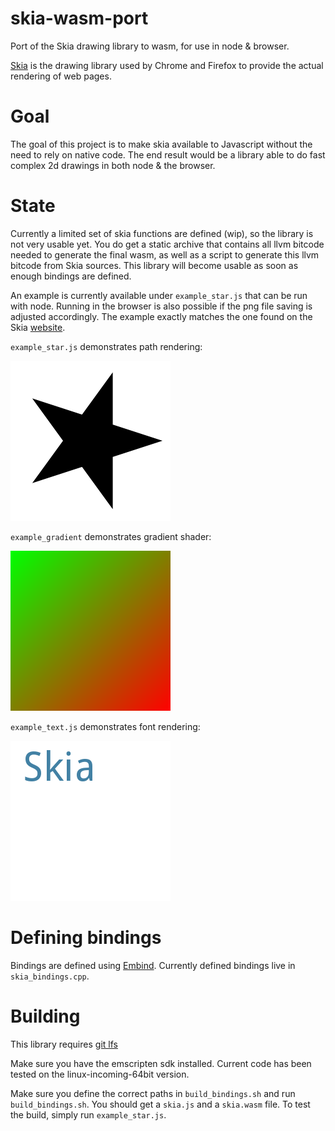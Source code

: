 # skia-wasm-port
Port of the Skia drawing library to wasm, for use in node &amp; browser.

[Skia](https://skia.org/) is the drawing library used by Chrome and Firefox to provide the actual rendering of web pages.

# Goal
The goal of this project is to make skia available to Javascript without the need to rely on native code.
The end result would be a library able to do fast complex 2d drawings in both node & the browser.

# State
Currently a limited set of skia functions are defined (wip), so the library is not very usable yet. You do get a
static archive that contains all llvm bitcode needed to generate the final wasm, as well as a script to generate this
llvm bitcode from Skia sources. This library will become usable as soon as enough bindings are defined.

An example is currently available under `example_star.js` that can be run with node. Running in the
browser is also possible if the png file saving is adjusted accordingly. The example exactly matches the one found
on the Skia [website](https://skia.org/user/api/creating_skcanvas).

`example_star.js` demonstrates path rendering:

![alt text](https://raw.githubusercontent.com/Zubnix/skia-wasm-port/master/out_star.png)

`example_gradient` demonstrates gradient shader:

![alt text](https://raw.githubusercontent.com/Zubnix/skia-wasm-port/master/out_gradient.png)

`example_text.js` demonstrates font rendering:

![alt text](https://raw.githubusercontent.com/Zubnix/skia-wasm-port/master/out_text.png)

# Defining bindings
Bindings are defined using [Embind](https://kripken.github.io/emscripten-site/docs/porting/connecting_cpp_and_javascript/embind.html).
Currently defined bindings live in `skia_bindings.cpp`.

# Building
This library requires [git lfs](https://git-lfs.github.com/)

Make sure you have the emscripten sdk installed. Current code has been tested on the linux-incoming-64bit version.

Make sure you define the correct paths in `build_bindings.sh` and run `build_bindings.sh`. You should get a `skia.js` 
and a `skia.wasm` file. To test the build, simply run `example_star.js`.
